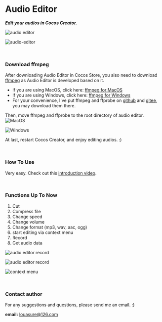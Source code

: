 # Audio Editor 
***Edit your audios in Cocos Creator.***

![audio editor](https://img-blog.csdnimg.cn/41b1b9c83bea40df8180b5e4388473b1.png)

![audio-editor](https://img-blog.csdnimg.cn/76fa5c3c25a64fd6a793faf5794c5519.png)

<br>

### Download ffmpeg
After downloading Audio Editor in Cocos Store,  you also need to download [ffmpeg](https://ffmpeg.org/download.html) as Audio Editor is developed based on it.

 - If you are using MacOS, click here: [ffmpeg for
   MacOS](https://evermeet.cx/ffmpeg/)
  - If you are using Windows, click here: [ffmpeg for
   Windows](https://www.gyan.dev/ffmpeg/builds/)
  - For your convenience, I've put ffmpeg and ffprobe on [github](https://github.com/la-vie-est-belle/ffmpeg-ffprobe) and [gitee](https://gitee.com/la-vie/ffmpeg-ffprobe), you may download them there.

Then, move ffmpeg and ffprobe to the root directory of audio editor.
![MacOS](https://img-blog.csdnimg.cn/7f3064b41fa14addb3cf0896f9a4ac05.png)

![Windows](https://img-blog.csdnimg.cn/2fe2bd9b094a464aae3df52305aabce8.png)

At last, restart Cocos Creator, and enjoy editing audios. :)

<br>

### How To Use
Very easy. Check out this [introduction video](https://www.bilibili.com/video/BV1DR4y147JG/).

<br>

### Functions Up To Now
1. Cut
2. Compress file
3. Change speed
4. Change volume
5. Change format (mp3, wav, aac, ogg)
6. start editing via context menu
7. Record
8. Get audio data

![audio editor record](https://img-blog.csdnimg.cn/0ac30cb27df347a9a84f79a42203caa9.png)

![audio editor record](https://img-blog.csdnimg.cn/a0c8e10f9c3546f8854cb22ac5e3c646.png)

![context menu](https://img-blog.csdnimg.cn/0e1a5917f509486aa39009d6d20aaccb.png)

<br>

### Contact author
For any suggestions and questions, please send me an email. :) 

**email:** louasure@126.com
